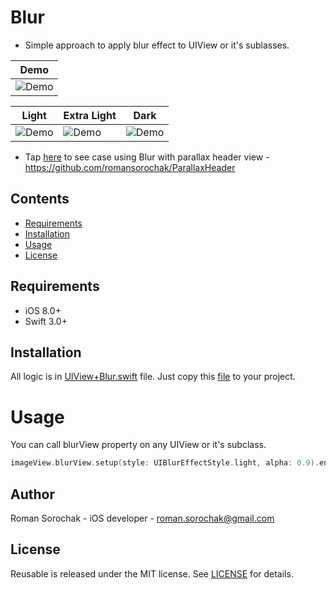 # Blur
- Simple approach to apply blur effect to UIView or it's sublasses.

|             Demo                |
|---------------------------------|
|![Demo](https://github.com/romansorochak/Blur/blob/master/Blur/Demo.gif)|



|             Light               |           Extra Light           |          Dark                   |
|---------------------------------|---------------------------------|---------------------------------|
|![Demo](https://github.com/romansorochak/Blur/blob/master/Blur/blur_light.jpg)|![Demo](https://github.com/romansorochak/Blur/blob/master/Blur/blur_extra_light.jpg)|![Demo](https://github.com/romansorochak/Blur/blob/master/Blur/blur_dark.jpg)|

- Tap [here](https://github.com/romansorochak/ParallaxHeader) to see case using Blur with parallax header view - https://github.com/romansorochak/ParallaxHeader

## Contents
- [Requirements](#requirements)
- [Installation](#installation)
- [Usage](#usage)
- [License](#license)


## Requirements

- iOS 8.0+
- Swift 3.0+

## Installation
All logic is in [UIView+Blur.swift](https://github.com/romansorochak/Blur/blob/master/Blur/UIView%2BBlur.swift) file.
Just copy this [file](https://github.com/romansorochak/Blur/blob/master/Blur/UIView%2BBlur.swift) to your project.


# Usage
You can call blurView property on any UIView or it's subclass.
```swift 
imageView.blurView.setup(style: UIBlurEffectStyle.light, alpha: 0.9).enable()
```

## Author
Roman Sorochak - iOS developer - roman.sorochak@gmail.com

## License

Reusable is released under the MIT license. See [LICENSE](https://github.com/romansorochak/Blur/blob/master/LICENSE) for details.
